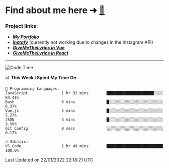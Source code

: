 # Find about me here ➜ [🧑](https://pauabella.dev)

### Project links:
- ***[My Portfolio](https://pauabella.dev)***
- ***[Instafy](https://instafy.me)*** (currently not working due to changes in the Instagram API)
- ***[GiveMeTheLyrics in Vue](https://lyrics.pauabella.dev)***
- ***[GiveMeTheLyrics in React](https://pauabella.dev/GiveMeTheLyrics)***

---
<!--START_SECTION:waka-->
![Code Time](http://img.shields.io/badge/Code%20Time-745%20hrs%2032%20mins-blue)

📊 **This Week I Spent My Time On** 

```text
💬 Programming Languages: 
JavaScript               1 hr 32 mins        █████████████████████░░░░   84.41% 
Bash                     6 mins              █░░░░░░░░░░░░░░░░░░░░░░░░   6.37% 
Vue.js                   5 mins              █░░░░░░░░░░░░░░░░░░░░░░░░   5.27% 
JSON                     3 mins              █░░░░░░░░░░░░░░░░░░░░░░░░   3.58% 
Git Config               0 secs              ░░░░░░░░░░░░░░░░░░░░░░░░░   0.17%

🔥 Editors: 
VS Code                  1 hr 49 mins        █████████████████████████   100.0%

```


 Last Updated on 22/01/2022 22:18:21 UTC
<!--END_SECTION:waka-->
